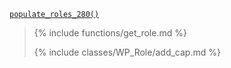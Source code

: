 <p><code><a href="https://developer.wordpress.org/reference/functions/populate_roles_280/">populate_roles_280()</a></code></p>

<blockquote>

{% include functions/get_role.md %}

{% include classes/WP_Role/add_cap.md %}

</blockquote>
